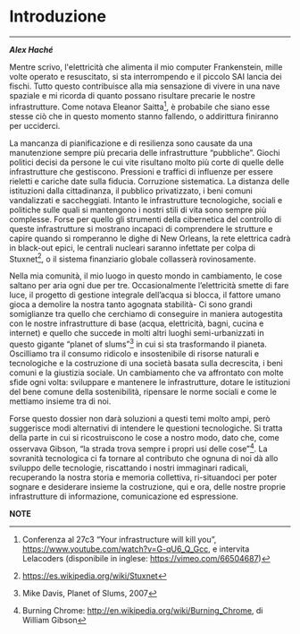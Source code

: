 **Introduzione**
===

---
***Alex Haché***

Mentre scrivo, l'elettricità che alimenta il mio computer Frankenstein, mille volte operato e resuscitato, si sta interrompendo e il piccolo SAI lancia dei fischi. Tutto questo contribuisce alla mia sensazione di vivere in una nave spaziale e mi ricorda di quanto possano risultare precarie le nostre infrastrutture. Come notava Eleanor Saitta[^1], è probabile che siano esse stesse ciò che in questo momento stanno fallendo, o addirittura finiranno per ucciderci. 

La mancanza di pianificazione e di resilienza sono causate da una manutenzione sempre più precaria delle infrastrutture “pubbliche”. Giochi politici decisi da persone le cui vite risultano molto più corte di quelle delle infrastrutture che gestiscono. Pressioni e traffici di influenze per essere rieletti e cariche date sulla fiducia. Corruzione sistematica. La distanza delle istituzioni dalla cittadinanza, il pubblico privatizzato, i beni comuni vandalizzati e saccheggiati. Intanto le infrastrutture tecnologiche, sociali e politiche sulle quali si mantengono i nostri stili di vita sono sempre più complesse. Forse per quello gli strumenti della cibernetica del controllo di queste infrastrutture si mostrano incapaci di comprendere le strutture e capire quando si romperanno le dighe di New Orleans, la rete elettrica cadrà in black-out epici, le centrali nucleari saranno infettate per colpa di Stuxnet[^2], o il sistema finanziario globale collasserà rovinosamente. 

Nella mia comunità, il mio luogo in questo mondo in cambiamento, le cose saltano per aria ogni due per tre. Occasionalmente l’elettricità smette di fare luce, il progetto di gestione integrale dell’acqua si blocca, il fattore umano gioca a demolire la nostra tanto agognata stabilità- Ci sono grandi somiglianze tra quello che cerchiamo di conseguire in maniera autogestita con le nostre infrastrutture di base (acqua, elettricità, bagni, cucina e internet) e quello che succede in molti altri luoghi semi-urbanizzati in questo gigante “planet of slums”[^3] in cui si sta trasformando il pianeta. Oscilliamo tra il consumo ridicolo e insostenibile di risorse naturali e tecnologiche e la costruzione di una società basata sulla decrescita, i beni comuni e la giustizia sociale. Un cambiamento che va affrontato con molte sfide ogni volta: sviluppare e mantenere le infrastrutture, dotare le istituzioni del bene comune della sostenibilità, ripensare le norme sociali e come le mettiamo insieme tra di noi. 

Forse questo dossier non darà soluzioni a questi temi molto ampi, però suggerisce modi alternativi di intendere le questioni tecnologiche. Si tratta della parte in cui si ricostruiscono le cose a nostro modo, dato che, come osservava Gibson, “la strada trova sempre i propri usi delle cose”[^4]. La sovranità tecnologica ci fa tornare al contributo che ognuna di noi dà allo sviluppo delle tecnologie, riscattando i nostri immaginari radicali, recuperando la nostra storia e memoria collettiva, ri-situandoci per poter sognare e desiderare insieme la costruzione, qui e ora, delle nostre proprie infrastrutture di informazione, comunicazione ed espressione. 

**NOTE**
[^1]:	Conferenza al 27c3 “Your infrastructure will kill you”, https://www.youtube.com/watch?v=G-qU6_Q_Gcc, e intervita Lelacoders (disponibile in inglese: https://vimeo.com/66504687)
[^2]:	https://es.wikipedia.org/wiki/Stuxnet
[^3]:	Mike Davis, Planet of Slums, 2007
[^4]:	Burning Chrome: http://en.wikipedia.org/wiki/Burning_Chrome, di William Gibson
